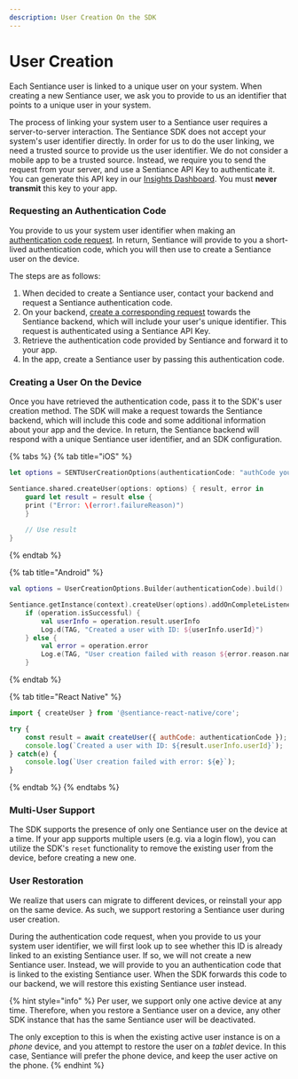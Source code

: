 ```yaml
---
description: User Creation On the SDK
---
```


# User Creation

Each Sentiance user is linked to a unique user on your system. When creating a new Sentiance user, we ask you to provide to us an identifier that points to a unique user in your system.

The process of linking your system user to a Sentiance user requires a server-to-server interaction. The Sentiance SDK does not accept your system's user identifier directly. In order for us to do the user linking, we need a trusted source to provide us the user identifier. We do not consider a mobile app to be a trusted source. Instead, we require you to send the request from your server, and use a Sentiance API Key to authenticate it. You can generate this API key in our [Insights Dashboard](https://insights.sentiance.com/). You must **never transmit** this key to your app.

### Requesting an Authentication Code

You provide to us your system user identifier when making an [authentication code request](../../backend/rest-api/#authentication-code). In return, Sentiance will provide to you a short-lived authentication code, which you will then use to create a Sentiance user on the device.

The steps are as follows:

1. When decided to create a Sentiance user, contact your backend and request a Sentiance authentication code.
2. On your backend, [create a corresponding request](../../backend/rest-api/#authentication-code) towards the Sentiance backend, which will include your user's unique identifier. This request is authenticated using a Sentiance API Key.
3. Retrieve the authentication code provided by Sentiance and forward it to your app.
4. In the app, create a Sentiance user by passing this authentication code.

### Creating a User On the Device

Once you have retrieved the authentication code, pass it to the SDK's user creation method. The SDK will make a request towards the Sentiance backend, which will include this code and some additional information about your app and the device. In return, the Sentiance backend will respond with a unique Sentiance user identifier, and an SDK configuration.

{% tabs %}
{% tab title="iOS" %}
```swift
let options = SENTUserCreationOptions(authenticationCode: "authCode you received")

Sentiance.shared.createUser(options: options) { result, error in
    guard let result = result else {
    print ("Error: \(error!.failureReason)")
    }
    
    // Use result
}
```
{% endtab %}

{% tab title="Android" %}
```kotlin
val options = UserCreationOptions.Builder(authenticationCode).build()

Sentiance.getInstance(context).createUser(options).addOnCompleteListener { operation ->
    if (operation.isSuccessful) {
        val userInfo = operation.result.userInfo
        Log.d(TAG, "Created a user with ID: ${userInfo.userId}")
    } else {
        val error = operation.error
        Log.e(TAG, "User creation failed with reason ${error.reason.name}. Details: ${error.details}")
    }

```
{% endtab %}

{% tab title="React Native" %}
```javascript
import { createUser } from '@sentiance-react-native/core';

try {
    const result = await createUser({ authCode: authenticationCode });
    console.log(`Created a user with ID: ${result.userInfo.userId}`);
} catch(e) {
    console.log(`User creation failed with error: ${e}`);
}
```
{% endtab %}
{% endtabs %}

### Multi-User Support

The SDK supports the presence of only one Sentiance user on the device at a time. If your app supports multiple users (e.g. via a login flow), you can utilize the SDK's `reset` functionality to remove the existing user from the device, before creating a new one.

### User Restoration

We realize that users can migrate to different devices, or reinstall your app on the same device. As such, we support restoring a Sentiance user during user creation.

During the authentication code request, when you provide to us your system user identifier, we will first look up to see whether this ID is already linked to an existing Sentiance user. If so, we will not create a new Sentiance user. Instead, we will provide to you an authentication code that is linked to the existing Sentiance user. When the SDK forwards this code to our backend, we will restore this existing Sentiance user instead.

{% hint style="info" %}
Per user, we support only one active device at any time. Therefore, when you restore a Sentiance user on a device, any other SDK instance that has the same Sentiance user will be deactivated.

The only exception to this is when the existing active user instance is on a _phone_ device, and you attempt to restore the user on a _tablet_ device. In this case, Sentiance will prefer the phone device, and keep the user active on the phone.
{% endhint %}

